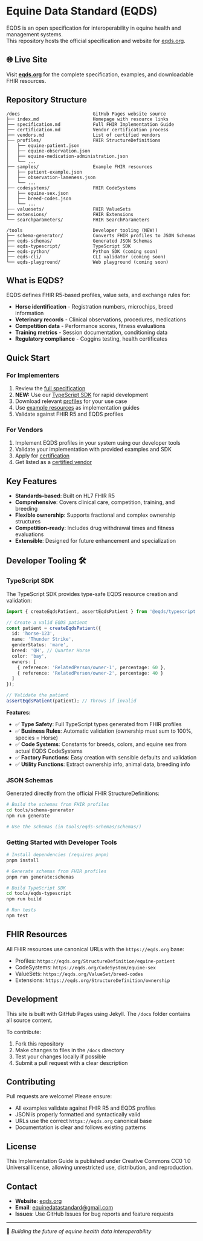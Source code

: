 # Equine Data Standard (EQDS)

EQDS is an open specification for interoperability in equine health and management systems.  
This repository hosts the official specification and website for [eqds.org](https://eqds.org).

## 🌐 Live Site

Visit **[eqds.org](https://eqds.org)** for the complete specification, examples, and downloadable FHIR resources.

## Repository Structure

```
/docs                           GitHub Pages website source
├── index.md                    Homepage with resource links
├── specification.md            Full FHIR Implementation Guide
├── certification.md            Vendor certification process
├── vendors.md                  List of certified vendors
├── profiles/                   FHIR StructureDefinitions
│   ├── equine-patient.json
│   ├── equine-observation.json
│   ├── equine-medication-administration.json
│   └── ...
├── samples/                    Example FHIR resources
│   ├── patient-example.json
│   ├── observation-lameness.json
│   └── ...
├── codesystems/                FHIR CodeSystems
│   ├── equine-sex.json
│   ├── breed-codes.json
│   └── ...
├── valuesets/                  FHIR ValueSets
├── extensions/                 FHIR Extensions
└── searchparameters/           FHIR SearchParameters

/tools                          Developer tooling (NEW!)
├── schema-generator/           Converts FHIR profiles to JSON Schemas
├── eqds-schemas/               Generated JSON Schemas
├── eqds-typescript/            TypeScript SDK
├── eqds-python/                Python SDK (coming soon)
├── eqds-cli/                   CLI validator (coming soon)
└── eqds-playground/            Web playground (coming soon)
```

## What is EQDS?

EQDS defines FHIR R5-based profiles, value sets, and exchange rules for:
- **Horse identification** - Registration numbers, microchips, breed information
- **Veterinary records** - Clinical observations, procedures, medications
- **Competition data** - Performance scores, fitness evaluations
- **Training metrics** - Session documentation, conditioning data
- **Regulatory compliance** - Coggins testing, health certificates

## Quick Start

### For Implementers
1. Review the [full specification](https://eqds.org/specification)
2. **NEW:** Use our [TypeScript SDK](#typescript-sdk) for rapid development
3. Download relevant [profiles](https://eqds.org/profiles/) for your use case
4. Use [example resources](https://eqds.org/samples/) as implementation guides
5. Validate against FHIR R5 and EQDS profiles

### For Vendors
1. Implement EQDS profiles in your system using our developer tools
2. Validate your implementation with provided examples and SDK
3. Apply for [certification](https://eqds.org/certification)
4. Get listed as a [certified vendor](https://eqds.org/vendors)

## Key Features

- **Standards-based**: Built on HL7 FHIR R5
- **Comprehensive**: Covers clinical care, competition, training, and breeding
- **Flexible ownership**: Supports fractional and complex ownership structures  
- **Competition-ready**: Includes drug withdrawal times and fitness evaluations
- **Extensible**: Designed for future enhancement and specialization

## Developer Tooling 🛠️

### TypeScript SDK

The TypeScript SDK provides type-safe EQDS resource creation and validation:

```typescript
import { createEqdsPatient, assertEqdsPatient } from '@eqds/typescript';

// Create a valid EQDS patient
const patient = createEqdsPatient({
  id: 'horse-123',
  name: 'Thunder Strike',
  genderStatus: 'mare',
  breed: 'QH', // Quarter Horse
  color: 'bay',
  owners: [
    { reference: 'RelatedPerson/owner-1', percentage: 60 },
    { reference: 'RelatedPerson/owner-2', percentage: 40 }
  ]
});

// Validate the patient
assertEqdsPatient(patient); // Throws if invalid
```

**Features:**
- ✅ **Type Safety**: Full TypeScript types generated from FHIR profiles
- ✅ **Business Rules**: Automatic validation (ownership must sum to 100%, species = Horse)
- ✅ **Code Systems**: Constants for breeds, colors, and equine sex from actual EQDS CodeSystems
- ✅ **Factory Functions**: Easy creation with sensible defaults and validation
- ✅ **Utility Functions**: Extract ownership info, animal data, breeding info

### JSON Schemas

Generated directly from the official FHIR StructureDefinitions:

```bash
# Build the schemas from FHIR profiles
cd tools/schema-generator
npm run generate

# Use the schemas (in tools/eqds-schemas/schemas/)
```

### Getting Started with Developer Tools

```bash
# Install dependencies (requires pnpm)
pnpm install

# Generate schemas from FHIR profiles  
pnpm run generate:schemas

# Build TypeScript SDK
cd tools/eqds-typescript
npm run build

# Run tests
npm test
```

## FHIR Resources

All FHIR resources use canonical URLs with the `https://eqds.org` base:
- Profiles: `https://eqds.org/StructureDefinition/equine-patient`
- CodeSystems: `https://eqds.org/CodeSystem/equine-sex`
- ValueSets: `https://eqds.org/ValueSet/breed-codes`
- Extensions: `https://eqds.org/StructureDefinition/ownership`

## Development

This site is built with GitHub Pages using Jekyll. The `/docs` folder contains all source content.

To contribute:
1. Fork this repository
2. Make changes to files in the `/docs` directory
3. Test your changes locally if possible
4. Submit a pull request with a clear description

## Contributing

Pull requests are welcome! Please ensure:
- All examples validate against FHIR R5 and EQDS profiles
- JSON is properly formatted and syntactically valid
- URLs use the correct `https://eqds.org` canonical base
- Documentation is clear and follows existing patterns

## License

This Implementation Guide is published under Creative Commons CC0 1.0 Universal license, allowing unrestricted use, distribution, and reproduction.

## Contact

- **Website**: [eqds.org](https://eqds.org)
- **Email**: equinedatastandard@gmail.com
- **Issues**: Use GitHub Issues for bug reports and feature requests

---

🐎 *Building the future of equine health data interoperability*